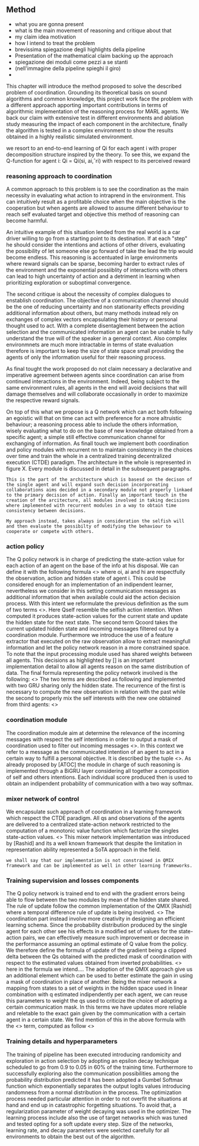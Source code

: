## Method

- what you are gonna present
- what is the main movement of reasoning and critique about that
- my claim idea motivation
- how I intend to treat the problem
- brevissima spiegazione degli highlights della pipeline
- Presentation of the mathematical claim backing up the approach
- spiegazione dei moduli come pezzi a se stanti
- (nell'immagine della pipeline spieghi il giro)
- 


<!--what you are gonna present-->
This chapter will introduce the method proposed to solve the described problem of coordination. Grounding its theoretical basis on sound algorithms and common knowledge, this project work face the problem with a different approach apporting important contributions in terms of algorithmic implementation of the reasoning process for MARL agents. We back our claim with extensive test in different environments and ablation study measuring the impact of each component in the architecture, finally the algorithm is tested in a complex environment to show the results obtained in a highly realistic simulated environment.


we resort to an end-to-end learning of Qi for each agent i with proper decomposition structure inspired by the theory.
To see this, we expand the Q-function for agent i: Qi = Qi(si, ai,ˆri) with respect to its perceived reward


### reasoning approach to coordination
A common approach to this problem is to see the coordination as the main necessity in evaluating what action to intraprend in the environment. This can intuitively result as a profitable choice when the main objective is the cooperation but when agents are allowed to assume different behaviour to reach self evaluated target and objective this method of reasoning can become harmful.

An intuitive example of this situation lended from the real world is a car driver willing to go from a starting point to its destination. If at each "step" he should consider the intentions and actions of other drivers, evaluating the possibility of let someone else go forward of take the lead the trip would become endless. This reasoning is accentuated in large environments where reward signals can be sparse, becoming harder to extract rules of the environment and the exponential possiiblity of interactions with others can lead to high uncertainty of action and a detriment in learning when prioritizing exploration or suboptimal convergence.

The second critique is about the necessity of complex dialogues to enstablish coordination. The objective of a communication channel should be the one of reducing uncertainty and non stationarity effects providing additional information about others, but many methods instead rely on exchanges of complex vectors encapsulating their history or personal thought used to act. With a complete disentaglement between the action selection and the communicated information an agent can be unable to fully understand the true will of the speaker in a general context. Also complex environmnets are much more intractable in terms of state evaluation therefore is important to keep the size of state space small providing the agents of only the information useful for their reasoning process.

As final tought the work proposed do not claim necessary a declarative and imperative agreement between agents since coordination can arise from continued interactions in the environment. Indeed, being subject to the same environment rules, all agents in the end will avoid decisions that will damage themselves and will collaborate occasionally in order to maximize the respective reward signals.

On top of this what we propose is a Q network which can act both following an egoistic will that on time can act with preference for a more altruistic behaviour; a reasoning process able to include the others information, wisely evaluating what to do on the base of new knowledge obtained from a specific agent; a simple still effective communication channel for exchanging of information. As finall touch we implement both coordination and policy modules with recurrent nn to maintain consistency in the choices over time and train the whole in a centralized training decentralized execution (CTDE) paradigm. The architecture in the whole is represented in figure X. Every module is discussed in detail in the subsequent paragraphs.



    This is the part of the architecture which is basesd on the decison of the single agent and will expand such decision incorporeating collaborations aims decided in a secondary module not properly linkaed to the primary decision of action. Finally an important touch in the creation of the arcitecture, all modules involved in taking decisions where implemented with recurrent modules in a way to obtain time consistency between decisions.

    My approach instead, takes always in consideration the selfish will and then evaluate the possibilty of modifying the behaviour to cooperate or compete with others.

### action policy
The Q policy network is in charge of predicting the state-action value for each action of an agent on the base of the info at his disposal. We can define it with the following formula <> where oi, ai and hi are respectfully the observation, action and hidden state of agent i. This could be considered enough for an implementation of an indipendent learner, nevertheless we consider in this setting communication messages as additional information that when available could aid the action decision process. With this intent we reformulate the previous definition as the sum of two terms <>. Here Qself resemble the selfish action intention. When computed it produces state-action values for the current state and update the hidden state for the next state. The second term Qcoord takes the current updated hidden state and incoming messages filtered out by a coordination module. Furthermore we introduce the use of a feature extractor that executed on the raw observation allow to extract meaningfull information and let the policy network reason in a more constrained space. To note that the input processing module used has shared weights between all agents. This decisions as highlighted by [] is an important implementation detail to allow all agents reason on the same distribution of data.
The final formula representing the policy network involved is the following:
<>
The two terms are described as following and implemented with two GRU sharing only the hidden state. The recurrence of the first is necessary to compute the new observation in relation with the past while the second to properly mix the self interests with the new one obtained from third agents:
<>

### coordination module
The coordination module aim at determine the relevance of the incoming messages with respect the self intentions in order to output a mask of coordination used to filter out incoming messages <>. In this context we refer to a message as the communicated intention of an agent to act in a certain way to fulfill a personal objective. It is described by the tuple <>.
As already proposed by [ATOC] the module in charge of such reasoning is implemented through a BiGRU layer considering all together a composition of self and others intentions. Each individual score produced then is used to obtain an indipendent probability of communication with a two way softmax.

### mixer network of control
We encapsulate such approach of coordination in a learning framework which respect the CTDE paradigm. All qs and observations of the agents are delivered to a centralized state-action network restricted to the computation of a monotonic value function which factorize the singles state-action values.
<>
This mixer network implementation was introduced by [Rashid] and its a well known framework that despite the limitation in representation ability represented a SoTA approach in the field.

    we shall say that our implementation is not constrained in QMIX framework and can be implemented as well in other learning frameworks.


### Training supervision and losses components
The Q policy network is trained end to end with the gradient errors being able to flow between the two modules by mean of the hidden state shared. The rule of update follow the common implementation of the QMIX [Rashid] where a temporal difference rule of update is being involved.
<>
The coordination part instead involve more creativity in designing an efficient learning schema. Since the probability distribution produced by the single agent for each other see his effects in a modified set of values for the state-action pairs, we can effectively measure such improvement or decrease in the performance assuming an optimal estimate of Q value from the policy. We therefore define the formula of update of the gradient being a clipped delta between the Qs obtained with the predicted mask of coordination with respect to the estimated values obtained from inverted probabilities.
<>
here in the formula we intend.... The adoption of the QMIX approach give us an additional element which can be used to better estimate the gain in using a mask of coordination in place of another. Being the mixer network a mapping from states to a set of weights in the hidden space used in linear combination with q estimated indipendently per each agent, we can reuse this parameters to weight the qs used to criticize the choice of adopting a certain communication mask. In this terms we have updates more reliable and reletable to the exact gain given by the communication with a certain agent in a certain state. We find mention of this in the above formula with the <> term, computed as follow <>

### Training details and hyperparameters
The training of pipeline has been executed introducing randomicity and exploration in action selection by adopting an epsilon decay technique scheduled to go from 0.9 to 0.05 in 60% of the training time. Furthermore to successfully exploring also the communication possibilities among the probability distribution predicted it has been adopted a Gumbel Softmax function which exponentially separates the output logits values introducing randomness from a normal distribution in the process. The optimization process needed particular attention in order to not overfit the situations at hand and end up in catastrophic forgetting situations. To avoid that, a regularization parameter of weight decaying was used in the optimizer. The learning process include also the use of target networks which was tuned and tested opting for a soft update every step.
Size of the networks, learning rate, and decay parameters were seelcted carefully for all environments to obtain the best out of the algorithm.